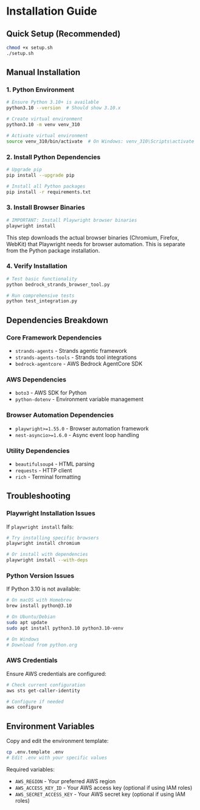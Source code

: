 # Installation Guide

## Quick Setup (Recommended)

```bash
chmod +x setup.sh
./setup.sh
```

## Manual Installation

### 1. Python Environment

```bash
# Ensure Python 3.10+ is available
python3.10 --version  # Should show 3.10.x

# Create virtual environment
python3.10 -m venv venv_310

# Activate virtual environment
source venv_310/bin/activate  # On Windows: venv_310\Scripts\activate
```

### 2. Install Python Dependencies

```bash
# Upgrade pip
pip install --upgrade pip

# Install all Python packages
pip install -r requirements.txt
```

### 3. Install Browser Binaries

```bash
# IMPORTANT: Install Playwright browser binaries
playwright install
```

This step downloads the actual browser binaries (Chromium, Firefox, WebKit) that Playwright needs for browser automation. This is separate from the Python package installation.

### 4. Verify Installation

```bash
# Test basic functionality
python bedrock_strands_browser_tool.py

# Run comprehensive tests
python test_integration.py
```

## Dependencies Breakdown

### Core Framework Dependencies
- `strands-agents` - Strands agentic framework
- `strands-agents-tools` - Strands tool integrations
- `bedrock-agentcore` - AWS Bedrock AgentCore SDK

### AWS Dependencies  
- `boto3` - AWS SDK for Python
- `python-dotenv` - Environment variable management

### Browser Automation Dependencies
- `playwright>=1.55.0` - Browser automation framework
- `nest-asyncio>=1.6.0` - Async event loop handling

### Utility Dependencies
- `beautifulsoup4` - HTML parsing
- `requests` - HTTP client
- `rich` - Terminal formatting

## Troubleshooting

### Playwright Installation Issues

If `playwright install` fails:

```bash
# Try installing specific browsers
playwright install chromium

# Or install with dependencies
playwright install --with-deps
```

### Python Version Issues

If Python 3.10 is not available:

```bash
# On macOS with Homebrew
brew install python@3.10

# On Ubuntu/Debian
sudo apt update
sudo apt install python3.10 python3.10-venv

# On Windows
# Download from python.org
```

### AWS Credentials

Ensure AWS credentials are configured:

```bash
# Check current configuration
aws sts get-caller-identity

# Configure if needed
aws configure
```

## Environment Variables

Copy and edit the environment template:

```bash
cp .env.template .env
# Edit .env with your specific values
```

Required variables:
- `AWS_REGION` - Your preferred AWS region
- `AWS_ACCESS_KEY_ID` - Your AWS access key (optional if using IAM roles)
- `AWS_SECRET_ACCESS_KEY` - Your AWS secret key (optional if using IAM roles)